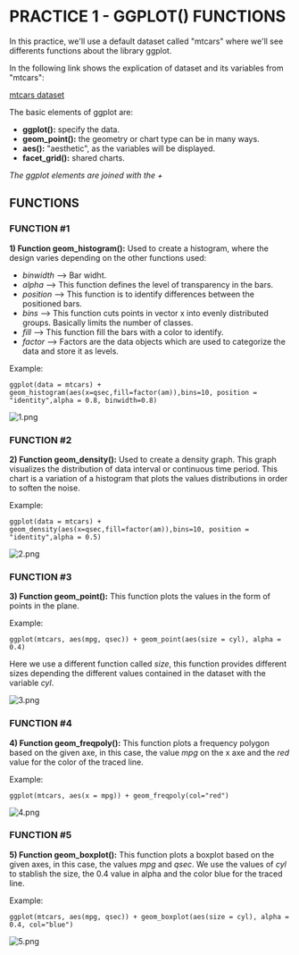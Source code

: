 # PRACTICE 1 - GGPLOT() FUNCTIONS

In this practice, we'll use a default dataset called "mtcars" where we'll see differents functions about the library ggplot.

In the following link shows the explication of dataset and its variables from "mtcars":

[mtcars dataset](http://rstudio-pubs-static.s3.amazonaws.com/61800_faea93548c6b49cc91cd0c5ef5059894.html "mtcars dataset")

The basic elements of ggplot are:

- **ggplot():** specify the data.
- **geom_point():** the geometry or chart type can be in many ways.
- **aes():** "aesthetic", as the variables will be displayed.
- **facet_grid():** shared charts.

_The ggplot elements are joined with the +_

## FUNCTIONS

### FUNCTION #1

**1) Function geom_histogram():** Used to create a histogram, where the design varies depending on the other functions used:

- _binwidth_ --> Bar widht.
- _alpha_ --> This function defines the level of transparency in the bars.
- _position_ --> This function is to identify differences between the positioned bars.
- _bins_ --> This function cuts points in vector x into evenly distributed groups. Basically limits the number of classes.
- _fill_ --> This function fill the bars with a color to identify. 
- _factor_ --> Factors are the data objects which are used to categorize the data and store it as levels.

Example:

	ggplot(data = mtcars) + geom_histogram(aes(x=qsec,fill=factor(am)),bins=10, position = "identity",alpha = 0.8, binwidth=0.8)

![1.png](https://raw.github.com/sebastiansandovalcastro/DataMining/images/unit2/practice1/1.png)

### FUNCTION #2

**2) Function geom_density():** Used to create a density graph. This graph visualizes the distribution of data interval or continuous time period. This chart is a variation of a histogram that plots the values distributions in order to soften the noise.

Example:

	ggplot(data = mtcars) + geom_density(aes(x=qsec,fill=factor(am)),bins=10, position = "identity",alpha = 0.5)

![2.png](https://raw.github.com/sebastiansandovalcastro/DataMining/images/unit2/practice1/2.png)

### FUNCTION #3

**3) Function geom_point():** This function plots the values in the form of points in the plane.

Example:

	ggplot(mtcars, aes(mpg, qsec)) + geom_point(aes(size = cyl), alpha = 0.4)

Here we use a different function called _size_, this function provides different sizes depending the different values contained in the dataset with the variable _cyl_.

![3.png](https://raw.github.com/sebastiansandovalcastro/DataMining/images/unit2/practice1/3.png)

### FUNCTION #4

**4) Function geom_freqpoly():** This function plots a frequency polygon based on the given axe, in this case, the value _mpg_ on the x axe and the _red_ value for the color of the traced line.

Example:

	ggplot(mtcars, aes(x = mpg)) + geom_freqpoly(col="red")

![4.png](https://raw.github.com/sebastiansandovalcastro/DataMining/images/unit2/practice1/4.png)

### FUNCTION #5

**5) Function geom_boxplot():** This function plots a boxplot based on the given axes, in this case, the values _mpg_ and _qsec_. We use the values of _cyl_ to stablish the size, the 0.4 value in alpha and the color blue for the traced line.

Example:

	ggplot(mtcars, aes(mpg, qsec)) + geom_boxplot(aes(size = cyl), alpha = 0.4, col="blue")

![5.png](https://raw.github.com/sebastiansandovalcastro/DataMining/images/unit2/practice1/5.png)
